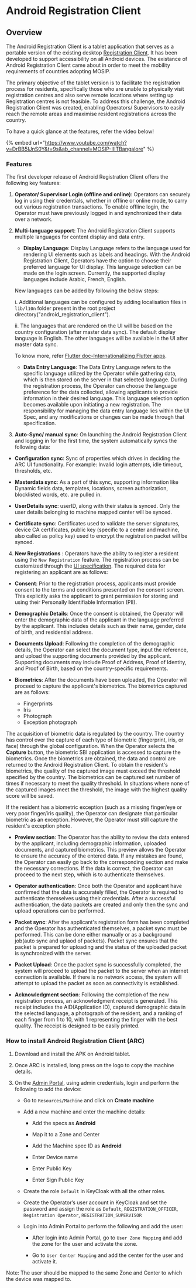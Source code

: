 # Android Registration Client

## Overview

The Android Registration Client is a tablet application that serves as a portable version of the existing desktop [Registration Client](https://docs.mosip.io/1.2.0/modules/registration-client). It has been developed to support accessibility on all Android devices. The existance of Android Registration Client came about in order to meet the mobility requirements of countries adopting MOSIP. 

The primary objective of the tablet version is to facilitate the registration process for residents, specifically those who are unable to physically visit registration centres and also serve remote locations where setting up Registration centres is not feasible. To address this challenge, the Android Registration Client was created, enabling Operators/ Supervisors to easily reach the remote areas and maximise resident registrations across the country.

To have a quick glance at the features, refer the video below!

{% embed url="https://www.youtube.com/watch?v=DrBB5IJnS0Y&t=9s&ab_channel=MOSIP-IIITBangalore" %}

### Features

The first developer release of Android Registration Client offers the following key features:

1. **Operator/ Supervisor Login (offline and online)**: Operators can securely log in using their credentials, whether in offline or online mode, to carry out various registration transactions. To enable offline login, the Operator must have previously logged in and synchronized their data over a network.

2. **Multi-language support**: The Android Registration Client supports multiple languages for content display and data entry.

     * **Display Language**: Display Language refers to the language used for rendering UI elements such as labels and headings. With 
        the Android Registration Client, Operators have the option to choose their preferred language for UI display. This language 
        selection can be made on the login screen. Currently, the supported display languages include Arabic, French, English.

   New languages can be added by following the below steps:

     i. Additional languages can be configured by adding localisation files in `lib/l10n` folder present in the root project 
           directory("android_registration_client").

     ii. The languages that are rendered on the UI will be based on the country configuration (after master data sync). The default 
           display language is English. The other languages will be available in the UI after master data sync.
   
      To know more, refer [Flutter doc-Internationalizing Flutter apps](https://docs.flutter.dev/ui/accessibility-and-localization/internationalization).
   
   * **Data Entry Language**: The Data Entry Language refers to the specific language utilized by the Operator while gathering data, 
      which is then stored on the server in that selected language. During the registration process, the Operator can choose the 
      language preference for the data collected, allowing applicants to provide information in their desired language. This language 
      selection option becomes available upon initiating a new registration. The responsibility for managing the data entry language 
      lies within the UI Spec, and any modifications or changes can be made through that specification.

3. **Auto-Sync/ manual sync**: On launching the Android Registration Client and logging in for the first time, the system automatically syncs the following data:

 * **Configuration sync**: Sync of properties which drives in deciding the ARC UI functionality. For example: Invalid login attempts, idle timeout, thresholds, etc.

 * **Masterdata sync**: As a part of this sync, supporting information like Dynamic fields data, templates, locations, screen authorization, blocklisted words, etc. are pulled in.

* **UserDetails sync**: userID, along with their status is synced. Only the user details belonging to machine mapped center will be synced.

 * **Certificate sync**: Certificates used to validate the server signatures, device CA certificates, public key (specific to a center and machine, also called as policy key) used to encrypt the registration packet will be synced.

  
4. **New Registrations** : Operators have the ability to register a resident using the `New Registration` feature. The registration process can be customized through the [UI specification](https://docs.mosip.io/1.2.0/modules/registration-client/registration-client-ui-specifications). The required data for registering an applicant are as follows:

* **Consent**: Prior to the registration process, applicants must provide consent to the terms and conditions presented on the consent screen. This explicitly asks the applicant to grant permission for storing and using their Personally Identifiable Information (PII).

* **Demographic Details**: Once the consent is obtained, the Operator will enter the demographic data of the applicant in the language preferred by the applicant. This includes details such as their name, gender, date of birth, and residential address.

* **Documents Upload**: Following the completion of the demographic details, the Operator can select the document type, input the reference, and upload the supporting documents provided by the applicant. Supporting documents may include Proof of Address, Proof of Identity, and Proof of Birth, based on the country-specific requirements.

* **Biometrics**: After the documents have been uploaded, the Operator will proceed to capture the applicant's biometrics. The biometrics captured are as follows:

  - Fingerprints
  - Iris 
  - Photograph
  - Exception photograph

 The acquisition of biometric data is regulated by the country. The country has control over the capture of each type of biometric 
 (fingerprint, iris, or face) through the global configuration. When the Operator selects the **Capture** button, the biometric SBI 
 application is accessed to capture the biometrics. Once the biometrics are obtained, the data and control are returned to the 
 Android Registration Client. To obtain the resident's biometrics, the quality of the captured image must exceed the threshold 
 specified by the country. The biometrics can be captured set number of times if necessary to meet the quality threshold. In situations 
 where none of the captured images meet the threshold, the image with the highest quality score will be saved.

 If the resident has a biometric exception (such as a missing finger/eye or very poor finger/iris quality), the Operator can
 designate that particular biometric as an exception. However, the Operator must still capture the resident's exception photo.

* **Preview section**: The Operator has the ability to review the data entered by the applicant, including demographic information, uploaded documents, and captured biometrics. This preview allows the Operator to ensure the accuracy of the entered data. If any mistakes are found, the Operator can easily go back to the corresponding section and make the necessary corrections. If the data is correct, the Operator can proceed to the next step, which is to authenticate themselves.

* **Operator authentication**: Once both the Operator and applicant have confirmed that the data is accurately filled, the Operator is required to authenticate themselves using their credentials. After a successful authentication, the data packets are created and only then the sync and upload operations can be performed. 

* **Packet sync**: After the applicant's registration form has been completed and the Operator has authenticated themselves, a packet sync must be performed. This can be done either manually or as a background job(auto sync and uplaod of packets). Packet sync ensures that the packet is prepared for uploading and the status of the uploaded packet is synchronized with the server.

* **Packet Upload**: Once the packet sync is successfully completed, the system will proceed to upload the packet to the server when an internet connection is available. If there is no network access, the system will attempt to upload the packet as soon as connectivity is established.

* **Acknowledgment section**: Following the completion of the new registration process, an acknowledgment receipt is generated. This receipt includes the AID(Application ID), captured demographic data in the selected language, a photograph of the resident, and a ranking of each finger from 1 to 10, with 1 representing the finger with the best quality. The receipt is designed to be easily printed.

### How to install Android Registration Client (ARC)

1. Download and install the APK on Android tablet.

2. Once ARC is installed, long press on the logo to copy the machine details.

3. On the [Admin Portal](https://docs.mosip.io/1.2.0/modules/administration/admin-portal-user-guide), using admin credentials, login and perform the following to add the device:

    * Go to `Resources/Machine` and click on **Create machine**

    * Add a new machine and enter the machine details:

      * Add the specs as **Android**

      * Map it to a Zone and Center

      * Add the Machine spec ID as **Android**

      * Enter Device name

      * Enter Public Key

      * Enter Sign Public Key

   * Create the role `Default` in KeyCloak with all the other roles.

   * Create the Operator’s user account in KeyCloak and set the password and assign the role as `Default`, `REGISTRATION_OFFICER`, 
     `Registration Operator`, `REGISTRATION_SUPERVISOR` 

   * Login into Admin Portal to perform the following and add the user:

      * After login into Admin Portal, go to `User Zone Mapping` and add the zone for the user and activate the zone.

      * Go to `User Center Mapping` and add the center for the user and activate it.

Note: The user should be mapped to the same Zone and Center to which the device was mapped to.




